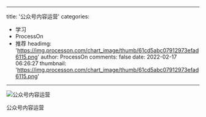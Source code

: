 
---
title: '公众号内容运营'
categories: 
 - 学习
 - ProcessOn
 - 推荐
headimg: 'https://img.processon.com/chart_image/thumb/61cd5abc07912973efad6115.png'
author: ProcessOn
comments: false
date: 2022-02-17 06:26:27
thumbnail: 'https://img.processon.com/chart_image/thumb/61cd5abc07912973efad6115.png'
---

<div>   
<img class="thumb" alt="公众号内容运营" src="https://img.processon.com/chart_image/thumb/61cd5abc07912973efad6115.png" referrerpolicy="no-referrer">
<p>公众号内容运营</p>  
</div>
            